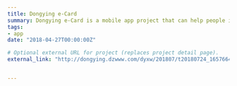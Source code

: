 ```yaml
---
title: Dongying e-Card
summary: Dongying e-Card is a mobile app project that can help people in Dongying Shandong, China register to see doctors, scan QRcode to pay, pay for property fees, utilities, and so on.
tags:
- app
date: "2018-04-27T00:00:00Z"

# Optional external URL for project (replaces project detail page).
external_link: "http://dongying.dzwww.com/dyxw/201807/t20180724_16576648.htm"


---
```



